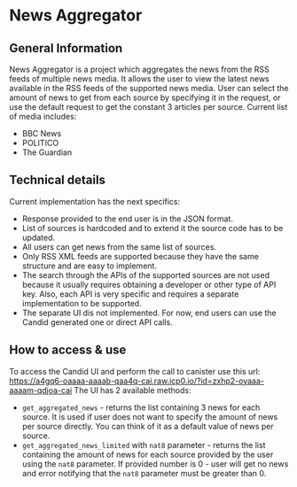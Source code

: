 # News Aggregator

## General Information
News Aggregator is a project which aggregates the news from the RSS feeds of multiple news media. It allows the user to view the latest news available in the RSS feeds of the supported news media. User can select the amount of news to get from each source by specifying it in the request, or use the default request to get the constant 3 articles per source. Current list of media includes:
- BBC News
- POLITICO
- The Guardian

## Technical details
Current implementation has the next specifics:
- Response provided to the end user is in the JSON format.
- List of sources is hardcoded and to extend it the source code has to be updated.
- All users can get news from the same list of sources.
- Only RSS XML feeds are supported because they have the same structure and are easy to implement.
- The search through the APIs of the supported sources are not used because it usually requires obtaining a developer or other type of API key. Also, each API is very specific and requires a separate implementation to be supported.
- The separate UI dis not implemented. For now, end users can use the Candid generated one or direct API calls.

## How to access & use
To access the Candid UI and perform the call to canister use this url: https://a4gq6-oaaaa-aaaab-qaa4q-cai.raw.icp0.io/?id=zxhp2-oyaaa-aaaam-qdjoa-cai
The UI has 2 available methods:
- ``get_aggregated_news`` - returns the list containing 3 news for each source. It is used if user does not want to specify the amount of news per source directly. You can think of it as a default value of news per source.
- ``get_aggregated_news_limited`` with ``nat8`` parameter - returns the list containing the amount of news for each source provided by the user using the ``nat8`` parameter. If provided number is 0 - user will get no news and error notifying that the ``nat8`` parameter must be greater than 0.